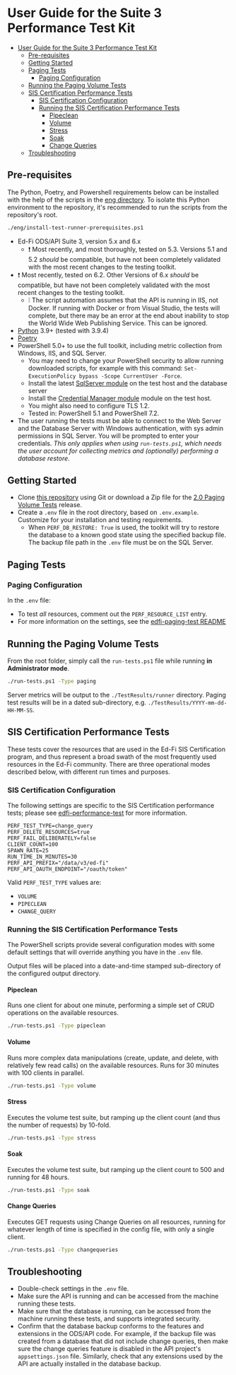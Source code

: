 # User Guide for the Suite 3 Performance Test Kit

- [User Guide for the Suite 3 Performance Test Kit](#user-guide-for-the-suite-3-performance-test-kit)
  - [Pre-requisites](#pre-requisites)
  - [Getting Started](#getting-started)
  - [Paging Tests](#paging-tests)
    - [Paging Configuration](#paging-configuration)
  - [Running the Paging Volume Tests](#running-the-paging-volume-tests)
  - [SIS Certification Performance Tests](#sis-certification-performance-tests)
    - [SIS Certification Configuration](#sis-certification-configuration)
    - [Running the SIS Certification Performance Tests](#running-the-sis-certification-performance-tests)
      - [Pipeclean](#pipeclean)
      - [Volume](#volume)
      - [Stress](#stress)
      - [Soak](#soak)
      - [Change Queries](#change-queries)
  - [Troubleshooting](#troubleshooting)

## Pre-requisites

The Python, Poetry, and Powershell requirements below can be installed
with the help of the scripts in the [eng directory](../eng). To isolate this Python environment to the repository, it's recommended to run the scripts from the repository's root.

```bash
./eng/install-test-runner-prerequisites.ps1
```  

* Ed-Fi ODS/API Suite 3, version 5.x and 6.x
  * ❗ Most recently, and most thoroughly, tested on 5.3. Versions 5.1 and 5.2
    _should_ be compatible, but have not been completely validated with the most
    recent changes to the testing toolkit.
* ❗ Most recently, tested on 6.2. Other Versions of 6.x
    _should_ be compatible, but have not been completely validated with the most
    recent changes to the testing toolkit.
  * ❕ The script automation assumes that the API is running in IIS, not Docker.
    If running with Docker or from Visual Studio, the tests will complete, but
    there may be an error at the end about inability to stop the World Wide Web
    Publishing Service. This can be ignored.
* [Python](https://www.python.org/) 3.9+ (tested with 3.9.4)
* [Poetry](https://python-poetry.org/)
* PowerShell 5.0+ to use the full toolkit, including metric collection from
  Windows, IIS, and SQL Server.
  * You may need to change your PowerShell security to allow running downloaded
    scripts, for example with this command: `Set-ExecutionPolicy bypass -Scope
    CurrentUser -Force`.
  * Install the latest [SqlServer
    module](https://www.powershellgallery.com/packages/Sqlserver) on the
    test host and the database server
  * Install the [Credential Manager
    module](https://www.powershellgallery.com/packages/CredentialManager/2.0)
    module on the test host.
  * You might also need to configure TLS 1.2.
  * Tested in: PowerShell 5.1 and PowerShell 7.2.
* The user running the tests must be able to connect to the Web Server and the
  Database Server with Windows authentication, with sys admin permissions in SQL
  Server. You will be prompted to enter your credentials. _This only applies
  when using `run-tests.ps1`, which needs the user account for collecting
  metrics and (optionally) performing a database restore_.

## Getting Started

* Clone [this
  repository](https://github.com/Ed-Fi-Exchange-OSS/Suite-3-Performance-Testing)
  using Git or download a Zip file for the [2.0 Paging Volume
  Tests](https://github.com/Ed-Fi-Exchange-OSS/Suite-3-Performance-Testing/releases)
  release.
* Create a `.env` file in the root directory, based on `.env.example`. Customize
  for your installation and testing requirements.
  * When `PERF_DB_RESTORE: True` is used, the toolkit will try to restore the
    database to a known good state using the specified backup file. The backup
    file path in the `.env` file must be on the SQL Server.

## Paging Tests

### Paging Configuration

In the `.env` file:

* To test _all_ resources, comment out the `PERF_RESOURCE_LIST` entry.
* For more information on the settings, see the [edfi-paging-test
    README](../src/edfi-paging-test/README.md)

## Running the Paging Volume Tests

From the root folder, simply call the `run-tests.ps1` file while running **in
Administrator mode**.

```bash
./run-tests.ps1 -Type paging
```

Server metrics will be output to the `./TestResults/runner` directory. Paging
test results will be in a dated sub-directory, e.g.
`./TestResults/YYYY-mm-dd-HH-MM-SS`.

## SIS Certification Performance Tests

These tests cover the resources that are used in the Ed-Fi SIS Certification
program, and thus represent a broad swath of the most frequently used resources
in the Ed-Fi community. There are three operational modes described below, with
different run times and purposes.

### SIS Certification Configuration

The following settings are specific to the SIS Certification performance tests;
please see [edfi-performance-test](../src/edfi-performance-test/) for more information.

```none
PERF_TEST_TYPE=change_query
PERF_DELETE_RESOURCES=true
PERF_FAIL_DELIBERATELY=false
CLIENT_COUNT=100
SPAWN_RATE=25
RUN_TIME_IN_MINUTES=30
PERF_API_PREFIX="/data/v3/ed-fi"
PERF_API_OAUTH_ENDPOINT="/oauth/token"
```

Valid `PERF_TEST_TYPE` values are:

* `VOLUME`
* `PIPECLEAN`
* `CHANGE_QUERY`

### Running the SIS Certification Performance Tests

The PowerShell scripts provide several configuration modes with some default
settings that will override anything you have in the `.env` file.

Output files will be placed into a date-and-time stamped sub-directory of the
configured output directory.

#### Pipeclean

Runs one client for about one minute, performing a simple set of CRUD operations
on the available resources.

```bash
./run-tests.ps1 -Type pipeclean
```

#### Volume

Runs more complex data manipulations (create, update, and delete, with
relatively few read calls) on the available resources. Runs for 30 minutes with
100 clients in parallel.

```bash
./run-tests.ps1 -Type volume
```

#### Stress

Executes the volume test suite, but ramping up the client count (and thus the
number of requests) by 10-fold.

```bash
./run-tests.ps1 -Type stress
```

#### Soak

Executes the volume test suite, but ramping up the client count to 500 and
running for 48 hours.

```bash
./run-tests.ps1 -Type soak
```

#### Change Queries

Executes GET requests using Change Queries on all resources, running for
whatever length of time is specified in the config file, with only a single
client.

```bash
./run-tests.ps1 -Type changequeries
```

## Troubleshooting

* Double-check settings in the `.env` file.
* Make sure the API is running and can be accessed from the machine running
  these tests.
* Make sure that the database is running, can be accessed from the machine
  running these tests, and supports integrated security.
* Confirm that the database backup conforms to the features and extensions in
  the ODS/API code. For example, if the backup file was created from a database
  that did not include change queries, then make sure the change queries feature
  is disabled in the API project's `appsettings.json` file. Similarly, check
  that any extensions used by the API are actually installed in the database
  backup.
